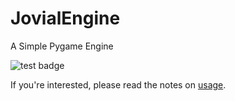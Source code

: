 # JovialEngine
A Simple Pygame Engine

![test badge](https://github.com/JovialKnoll/jovialengine/actions/workflows/test.yml/badge.svg?branch=master)

If you're interested, please read the notes on [usage](usage.txt).
